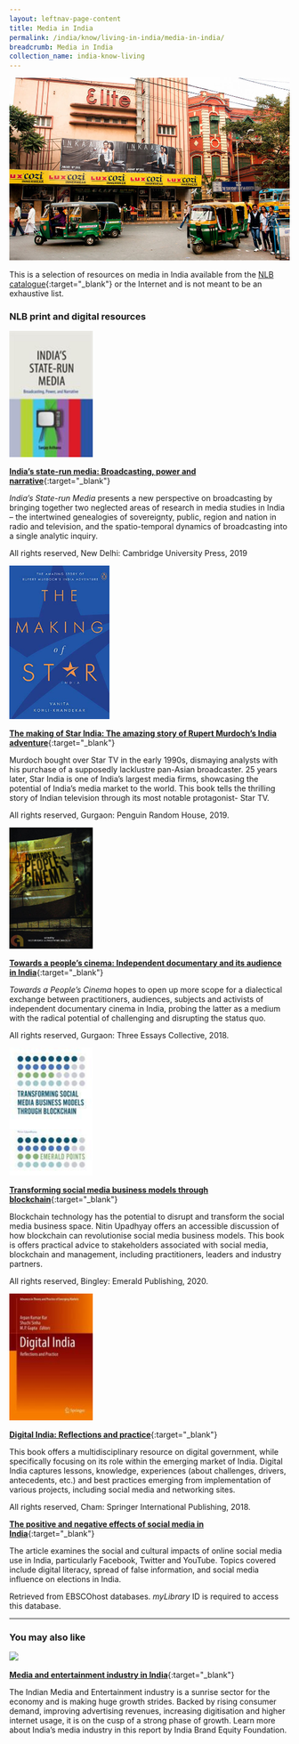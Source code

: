 ```yaml
---
layout: leftnav-page-content
title: Media in India
permalink: /india/know/living-in-india/media-in-india/
breadcrumb: Media in India
collection_name: india-know-living
---
```


<img src="\images\india-living\media-in-india.jpg" alt="media in india" style="width:800px;" />

This is a selection of resources on media in India available from the [NLB catalogue](http://catalogue.nlb.gov.sg/){:target="_blank"} or the Internet and is not meant to be an exhaustive list.

### **NLB print and digital resources**

<img src="/images/book-covers/Indias-state-run-media-broadcasting-power-and-narrative.jpg" style="width:150px;" />

[**India’s state-run media: Broadcasting, power and narrative**](https://eservice.nlb.gov.sg/item_holding.aspx?bid=204022016){:target="_blank"}

*India’s State-run Media* presents a new perspective on broadcasting by bringing together two neglected areas of research in media studies in India – the intertwined genealogies of sovereignty, public, region and nation in radio and television, and the spatio-temporal dynamics of broadcasting into a single analytic inquiry.

All rights reserved, New Delhi: Cambridge University Press, 2019

<img src="/images/book-covers/The-making-of-Star-India-the-amazing-story-of-Rupert-Murdochs-India-adventure.jpg" style="width:180px;" />

[**The making of Star India: The amazing story of Rupert Murdoch’s India adventure**](https://eservice.nlb.gov.sg/item_holding.aspx?bid=203978180){:target="_blank"}

Murdoch bought over Star TV in the early 1990s, dismaying analysts with his purchase of a supposedly lacklustre pan-Asian broadcaster. 25 years later, Star India is one of India’s largest media firms, showcasing the potential of India’s media market to the world. This book tells the thrilling story of Indian television through its most notable protagonist- Star TV.

All rights reserved, Gurgaon: Penguin Random House, 2019.

<img src="/images/book-covers/towards-a-peoples-cinema.jpg" style="width:150px;" />

[**Towards a people’s cinema: Independent documentary and its audience in India**](https://eservice.nlb.gov.sg/item_holding.aspx?bid=203113409){:target="_blank"}

*Towards a People’s Cinema* hopes to open up more scope for a dialectical exchange between practitioners, audiences, subjects and activists of independent documentary cinema in India, probing the latter as a medium with the radical potential of challenging and disrupting the status quo.

All rights reserved, Gurgaon: Three Essays Collective, 2018.

<img src="/images/book-covers/Transforming-social-media-business-models-through-blockchain.jpg" style="width:150px;" />

[**Transforming social media business models through blockchain**](https://eservice.nlb.gov.sg/item_holding.aspx?bid=204160929){:target="_blank"}

Blockchain technology has the potential to disrupt and transform the social media business space. Nitin Upadhyay offers an accessible discussion of how blockchain can revolutionise social media business models. This book is offers practical advice to stakeholders associated with social media, blockchain and management, including practitioners, leaders and industry partners.

All rights reserved, Bingley: Emerald Publishing, 2020.

<img src="/images/book-covers/Digital-India-reflections-and-practice.jpg" style="width:150px;" />

[**Digital India: Reflections and practice**](https://eservice.nlb.gov.sg/item_holding.aspx?bid=203804679){:target="_blank"}

This book offers a multidisciplinary resource on digital government, while specifically focusing on its role within the emerging market of India. Digital India captures lessons, knowledge, experiences (about challenges, drivers, antecedents, etc.) and best practices emerging from implementation of various projects, including social media and networking sites.

All rights reserved, Cham: Springer International Publishing, 2018.

[**The positive and negative effects of social media in India**](https://eresources.nlb.gov.sg/Main/browse/resource/1049){:target="_blank"}

The article examines the social and cultural impacts of online social media use in India, particularly Facebook, Twitter and YouTube. Topics covered include digital literacy, spread of false information, and social media influence on elections in India.

Retrieved from EBSCOhost databases. *myLibrary* ID is required to access this database.

---

### **You may also like**

<img src="/images/resources/Article 4.jpg" style="width:180px;" />

[**Media and entertainment industry in India**](https://www.ibef.org/industry/media-entertainment-india.aspx){:target="_blank"}

The Indian Media and Entertainment industry is a sunrise sector for the economy and is making huge growth strides. Backed by rising consumer demand, improving advertising revenues, increasing digitisation and higher internet usage, it is on the cusp of a strong phase of growth. Learn more about India’s media industry in this report by India Brand Equity Foundation.
